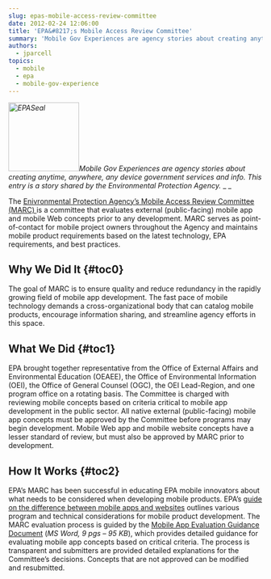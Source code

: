 ```yaml
---
slug: epas-mobile-access-review-committee
date: 2012-02-24 12:06:00
title: 'EPA&#8217;s Mobile Access Review Committee'
summary: 'Mobile Gov Experiences are agency stories about creating anytime, anywhere, any device government services and info. This entry is a story shared by the Environmental Protection Agency. The Enivronmental Protection Agency&#8217;s Mobile Access Review Committee (MARC) is a committee that evaluates external (public-facing) mobile app and mobile Web concepts prior to any development. MARC serves as'
authors:
  - jparcell
topics:
  - mobile
  - epa
  - mobile-gov-experience
---
```


_[<img class="alignright size-full wp-image-94252" alt="EPASeal" src="https://s3.amazonaws.com/digitalgov/_legacy-img/2012/02/EPASeal.gif" width="140" height="136" />](https://s3.amazonaws.com/digitalgov/_legacy-img/2012/02/EPASeal.gif)Mobile Gov Experiences are agency stories about creating anytime, anywhere, any device government services and info._ _This entry is a story shared by the Environmental Protection Agency._ _
  _ 

The <a href="http://www2.epa.gov/webguide/mobile-access-review-committee" rel="nofollow">Enivronmental Protection Agency&#8217;s Mobile Access Review Committee (MARC) </a>is a committee that evaluates external (public-facing) mobile app and mobile Web concepts prior to any development. MARC serves as point-of-contact for mobile project owners throughout the Agency and maintains mobile product requirements based on the latest technology, EPA requirements, and best practices.

## <a name="x-Why We Did It"></a>Why We Did It {#toc0}

The goal of MARC is to ensure quality and reduce redundancy in the rapidly growing field of mobile app development. The fast pace of mobile technology demands a cross-organizational body that can catalog mobile products, encourage information sharing, and streamline agency efforts in this space.

## <a name="x-What We Did"></a>What We Did {#toc1}

EPA brought together representative from the Office of External Affairs and Environmental Education (OEAEE), the Office of Environmental Information (OEI), the Office of General Counsel (OGC), the OEI Lead-Region, and one program office on a rotating basis. The Committee is charged with reviewing mobile concepts based on criteria critical to mobile app development in the public sector. All native external (public-facing) mobile app concepts must be approved by the Committee before programs may begin development. Mobile Web app and mobile website concepts have a lesser standard of review, but must also be approved by MARC prior to development.

## <a name="x-How It Works"></a>How It Works {#toc2}

EPA&#8217;s MARC has been successful in educating EPA mobile innovators about what needs to be considered when developing mobile products. EPA&#8217;s [guide on the difference between mobile apps and websites](http://www2.epa.gov/webguide/mobile-web-and-native-apps) outlines various program and technical considerations for mobile product development. The MARC evaluation process is guided by the [Mobile App Evaluation Guidance Document](https://s3.amazonaws.com/digitalgov/_legacy-img/2012/02/EPA-Mobile-App-Evaluation-Guidance-1.doc) (_MS Word, 9 pgs &#8211; 95 KB_), which provides detailed guidance for evaluating mobile app concepts based on critical criteria. The process is transparent and submitters are provided detailed explanations for the Committee&#8217;s decisions. Concepts that are not approved can be modified and resubmitted.